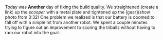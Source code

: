 ﻿Today was **Another** day of fixing the build quality. We straightened (create a link) up the _scooper_ with a metal plate and tightened up the [gear](show photo from 3:32) One problem we realized is that our battery is doomed to fall off with a simple hit from another robot. We spent a couple minutes trying to figure out an improvement to scoring the triballs without having to ram our robot into the goal.
